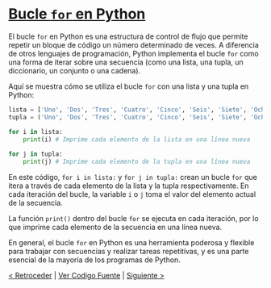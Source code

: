 # [Bucle `for` en Python](https://github.com/YonRasgg/Curso-de-Python-Desde-Cero/blob/main/8.%20Bucles/2.For.py)

El bucle `for` en Python es una estructura de control de flujo que permite repetir un bloque de código un número determinado de veces. A diferencia de otros lenguajes de programación, Python implementa el bucle `for` como una forma de iterar sobre una secuencia (como una lista, una tupla, un diccionario, un conjunto o una cadena).

Aquí se muestra cómo se utiliza el bucle `for` con una lista y una tupla en Python:

```python
lista = ['Uno', 'Dos', 'Tres', 'Cuatro', 'Cinco', 'Seis', 'Siete', 'Ocho']  
tupla = ('Uno', 'Dos', 'Tres', 'Cuatro', 'Cinco', 'Seis', 'Siete', 'Ocho')

for i in lista:
    print(i) # Imprime cada elemento de la lista en una línea nueva
    
for j in tupla: 
    print(j) # Imprime cada elemento de la tupla en una línea nueva
```

En este código, `for i in lista:` y `for j in tupla:` crean un bucle `for` que itera a través de cada elemento de la lista y la tupla respectivamente. En cada iteración del bucle, la variable `i` o `j` toma el valor del elemento actual de la secuencia.

La función `print()` dentro del bucle `for` se ejecuta en cada iteración, por lo que imprime cada elemento de la secuencia en una línea nueva.

En general, el bucle `for` en Python es una herramienta poderosa y flexible para trabajar con secuencias y realizar tareas repetitivas, y es una parte esencial de la mayoría de los programas de Python.

[< Retroceder](https://github.com/YonRasgg/Curso-de-Python-Desde-Cero/blob/main/8.%20Bucles/1.While.md) | [Ver Codigo Fuente](https://github.com/YonRasgg/Curso-de-Python-Desde-Cero/blob/main/8.%20Bucles/2.For.py) | [Siguiente >](https://github.com/YonRasgg/Curso-de-Python-Desde-Cero/blob/main/8.%20Bucles/3.Range.md)

